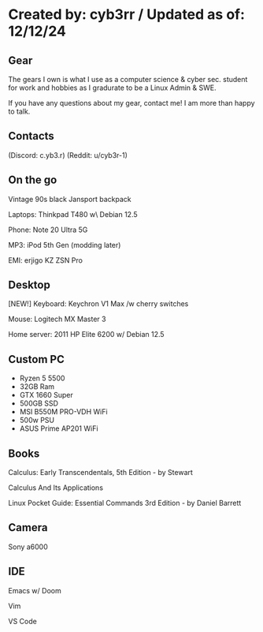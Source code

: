 # Created by: cyb3rr / Updated as of: 12/12/24
## Gear

The gears I own is what
I use as a computer science &
cyber sec. student for work
and hobbies as I gradurate to
be a Linux Admin & SWE.

If you have any questions about my gear,
contact me! I am more than happy to talk.

## Contacts
(Discord: c.yb3.r) (Reddit: u/cyb3r-1)

## On the go

Vintage 90s black Jansport backpack

Laptops: Thinkpad T480 w\ Debian 12.5

Phone: Note 20 Ultra 5G

MP3: iPod 5th Gen (modding later)

EMI: erjigo KZ ZSN Pro

## Desktop

[NEW!] Keyboard: Keychron V1 Max /w cherry switches

Mouse: Logitech MX Master 3

Home server: 2011 HP Elite 6200 w/ Debian 12.5

## Custom PC
- Ryzen 5 5500
- 32GB Ram
- GTX 1660 Super 
- 500GB SSD
- MSI B550M PRO-VDH WiFi
- 500w PSU
- ASUS Prime AP201 WiFi

## Books

Calculus: Early Transcendentals, 5th Edition - by Stewart

Calculus And Its Applications

Linux Pocket Guide: Essential Commands 3rd Edition - by Daniel Barrett

## Camera

Sony a6000

## IDE 
Emacs w/ Doom

Vim

VS Code
